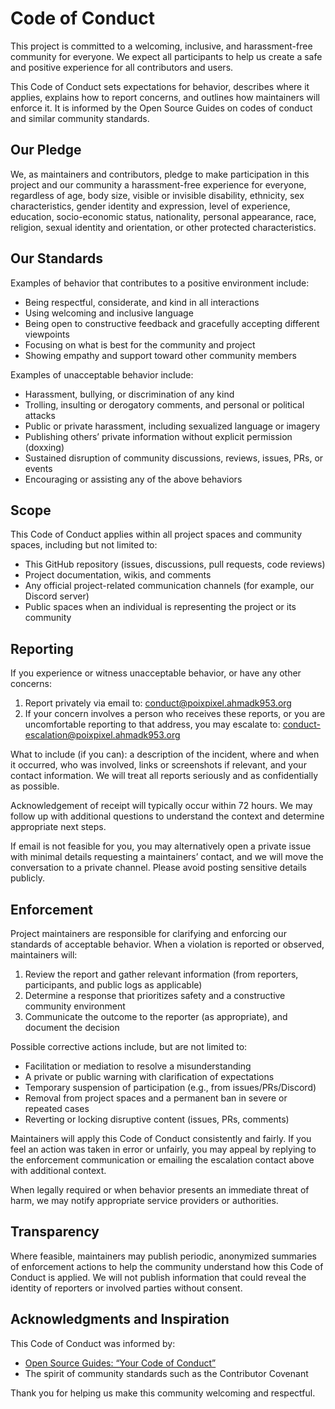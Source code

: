 # Code of Conduct

This project is committed to a welcoming, inclusive, and harassment-free community for everyone. We expect all participants to help us create a safe and positive experience for all contributors and users.

This Code of Conduct sets expectations for behavior, describes where it applies, explains how to report concerns, and outlines how maintainers will enforce it. It is informed by the Open Source Guides on codes of conduct and similar community standards.

## Our Pledge

We, as maintainers and contributors, pledge to make participation in this project and our community a harassment-free experience for everyone, regardless of age, body size, visible or invisible disability, ethnicity, sex characteristics, gender identity and expression, level of experience, education, socio-economic status, nationality, personal appearance, race, religion, sexual identity and orientation, or other protected characteristics.

## Our Standards

Examples of behavior that contributes to a positive environment include:

- Being respectful, considerate, and kind in all interactions
- Using welcoming and inclusive language
- Being open to constructive feedback and gracefully accepting different viewpoints
- Focusing on what is best for the community and project
- Showing empathy and support toward other community members

Examples of unacceptable behavior include:

- Harassment, bullying, or discrimination of any kind
- Trolling, insulting or derogatory comments, and personal or political attacks
- Public or private harassment, including sexualized language or imagery
- Publishing others’ private information without explicit permission (doxxing)
- Sustained disruption of community discussions, reviews, issues, PRs, or events
- Encouraging or assisting any of the above behaviors

## Scope

This Code of Conduct applies within all project spaces and community spaces, including but not limited to:

- This GitHub repository (issues, discussions, pull requests, code reviews)
- Project documentation, wikis, and comments
- Any official project-related communication channels (for example, our Discord server)
- Public spaces when an individual is representing the project or its community

## Reporting

If you experience or witness unacceptable behavior, or have any other concerns:

1. Report privately via email to: [conduct@poixpixel.ahmadk953.org](mailto:conduct@poixpixel.ahmadk953.org)
2. If your concern involves a person who receives these reports, or you are uncomfortable reporting to that address, you may escalate to: [conduct-escalation@poixpixel.ahmadk953.org](mailto:conduct-escalation@poixpixel.ahmadk953.org)

What to include (if you can): a description of the incident, where and when it occurred, who was involved, links or screenshots if relevant, and your contact information. We will treat all reports seriously and as confidentially as possible.

Acknowledgement of receipt will typically occur within 72 hours. We may follow up with additional questions to understand the context and determine appropriate next steps.

If email is not feasible for you, you may alternatively open a private issue with minimal details requesting a maintainers’ contact, and we will move the conversation to a private channel. Please avoid posting sensitive details publicly.

## Enforcement

Project maintainers are responsible for clarifying and enforcing our standards of acceptable behavior. When a violation is reported or observed, maintainers will:

1. Review the report and gather relevant information (from reporters, participants, and public logs as applicable)
2. Determine a response that prioritizes safety and a constructive community environment
3. Communicate the outcome to the reporter (as appropriate), and document the decision

Possible corrective actions include, but are not limited to:

- Facilitation or mediation to resolve a misunderstanding
- A private or public warning with clarification of expectations
- Temporary suspension of participation (e.g., from issues/PRs/Discord)
- Removal from project spaces and a permanent ban in severe or repeated cases
- Reverting or locking disruptive content (issues, PRs, comments)

Maintainers will apply this Code of Conduct consistently and fairly. If you feel an action was taken in error or unfairly, you may appeal by replying to the enforcement communication or emailing the escalation contact above with additional context.

When legally required or when behavior presents an immediate threat of harm, we may notify appropriate service providers or authorities.

## Transparency

Where feasible, maintainers may publish periodic, anonymized summaries of enforcement actions to help the community understand how this Code of Conduct is applied. We will not publish information that could reveal the identity of reporters or involved parties without consent.

## Acknowledgments and Inspiration

This Code of Conduct was informed by:

- [Open Source Guides: “Your Code of Conduct”](https://opensource.guide/code-of-conduct/)
- The spirit of community standards such as the Contributor Covenant

Thank you for helping us make this community welcoming and respectful.
